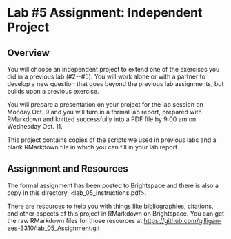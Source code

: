 # Lab #5 Assignment: Independent Project

## Overview

You will choose an independent project to extend one of the exercises you
did in a previous lab (#2--#5). You will work alone or with a partner
to develop a new question that goes beyond the previous lab assignments, but
builds upon a previous exercise. 

You will prepare a presentation on your project for the lab session on Monday Oct. 9
and you will turn in a formal lab report, prepared with RMarkdown and knitted
successfully into a PDF file by 9:00 am on Wednesday Oct. 11.

This project contains copies of the scripts we used in previous labs
and a blank RMarkdown file in which you can fill in your lab report.

## Assignment and Resources

The formal assignment has been posted to Brightspace and there
is also a copy in this directory: <lab_05_instructions.pdf>.

There are resources to help you with things like bibliographies, citations,
and other aspects of this project in RMarkdown on Brightspace.
You can get the raw RMarkdown files for those resources at
<https://github.com/gilligan-ees-3310/lab_05_Assignment.git>
